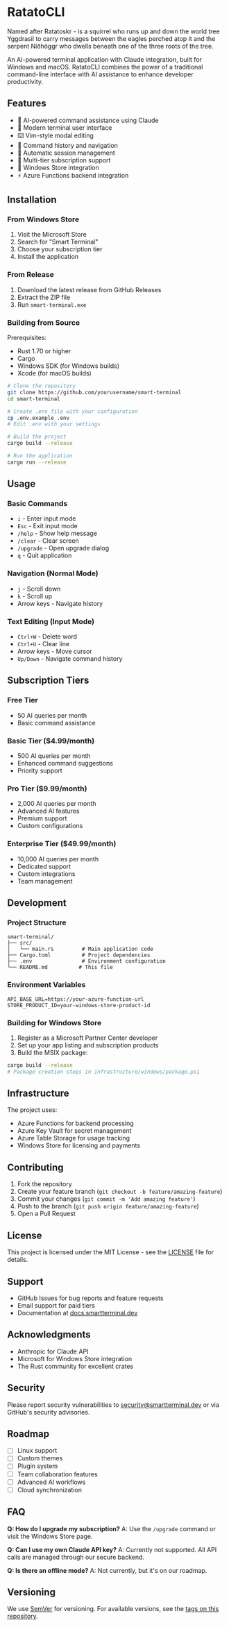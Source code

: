 # RatatoCLI
Named after Ratatoskr -  is a squirrel who runs up and down the world tree Yggdrasil to carry messages between the eagles perched atop it and the serpent Níðhöggr who dwells beneath one of the three roots of the tree.


An AI-powered terminal application with Claude integration, built for Windows and macOS. RatatoCLI combines the power of a traditional command-line interface with AI assistance to enhance developer productivity.

## Features

- 🤖 AI-powered command assistance using Claude
- 🎨 Modern terminal user interface
- ⌨️ Vim-style modal editing
- 📜 Command history and navigation
- 🔄 Automatic session management
- 🎯 Multi-tier subscription support
- 🔐 Windows Store integration
- ⚡ Azure Functions backend integration

## Installation

### From Windows Store

1. Visit the Microsoft Store
2. Search for "Smart Terminal"
3. Choose your subscription tier
4. Install the application

### From Release

1. Download the latest release from GitHub Releases
2. Extract the ZIP file
3. Run `smart-terminal.exe`

### Building from Source

Prerequisites:
- Rust 1.70 or higher
- Cargo
- Windows SDK (for Windows builds)
- Xcode (for macOS builds)

```bash
# Clone the repository
git clone https://github.com/yourusername/smart-terminal
cd smart-terminal

# Create .env file with your configuration
cp .env.example .env
# Edit .env with your settings

# Build the project
cargo build --release

# Run the application
cargo run --release
```

## Usage

### Basic Commands

- `i` - Enter input mode
- `Esc` - Exit input mode
- `/help` - Show help message
- `/clear` - Clear screen
- `/upgrade` - Open upgrade dialog
- `q` - Quit application

### Navigation (Normal Mode)

- `j` - Scroll down
- `k` - Scroll up
- Arrow keys - Navigate history

### Text Editing (Input Mode)

- `Ctrl+W` - Delete word
- `Ctrl+U` - Clear line
- Arrow keys - Move cursor
- `Up/Down` - Navigate command history

## Subscription Tiers

### Free Tier
- 50 AI queries per month
- Basic command assistance

### Basic Tier ($4.99/month)
- 500 AI queries per month
- Enhanced command suggestions
- Priority support

### Pro Tier ($9.99/month)
- 2,000 AI queries per month
- Advanced AI features
- Premium support
- Custom configurations

### Enterprise Tier ($49.99/month)
- 10,000 AI queries per month
- Dedicated support
- Custom integrations
- Team management

## Development

### Project Structure

```
smart-terminal/
├── src/
│   └── main.rs         # Main application code
├── Cargo.toml          # Project dependencies
├── .env                # Environment configuration
└── README.md          # This file
```

### Environment Variables

```env
API_BASE_URL=https://your-azure-function-url
STORE_PRODUCT_ID=your-windows-store-product-id
```

### Building for Windows Store

1. Register as a Microsoft Partner Center developer
2. Set up your app listing and subscription products
3. Build the MSIX package:
```bash
cargo build --release
# Package creation steps in infrastructure/windows/package.ps1
```

## Infrastructure

The project uses:
- Azure Functions for backend processing
- Azure Key Vault for secret management
- Azure Table Storage for usage tracking
- Windows Store for licensing and payments

## Contributing

1. Fork the repository
2. Create your feature branch (`git checkout -b feature/amazing-feature`)
3. Commit your changes (`git commit -m 'Add amazing feature'`)
4. Push to the branch (`git push origin feature/amazing-feature`)
5. Open a Pull Request

## License

This project is licensed under the MIT License - see the [LICENSE](LICENSE) file for details.

## Support

- GitHub Issues for bug reports and feature requests
- Email support for paid tiers
- Documentation at [docs.smartterminal.dev](https://docs.smartterminal.dev)

## Acknowledgments

- Anthropic for Claude API
- Microsoft for Windows Store integration
- The Rust community for excellent crates

## Security

Please report security vulnerabilities to security@smartterminal.dev or via GitHub's security advisories.

## Roadmap

- [ ] Linux support
- [ ] Custom themes
- [ ] Plugin system
- [ ] Team collaboration features
- [ ] Advanced AI workflows
- [ ] Cloud synchronization

## FAQ

**Q: How do I upgrade my subscription?**
A: Use the `/upgrade` command or visit the Windows Store page.

**Q: Can I use my own Claude API key?**
A: Currently not supported. All API calls are managed through our secure backend.

**Q: Is there an offline mode?**
A: Not currently, but it's on our roadmap.

## Versioning

We use [SemVer](http://semver.org/) for versioning. For available versions, see the [tags on this repository](https://github.com/yourusername/smart-terminal/tags).
